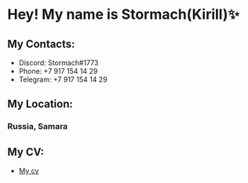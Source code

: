 # Hey! My name is Stormach(Kirill)✨
## My Contacts:
* Discord: Stormach#1773
* Phone: +7 917 154 14 29
* Telegram: +7 917 154 14 29
## My Location:
### Russia, Samara
## My CV:
* [My cv](https://nonstormach.github.io/rsschool-cv/)
